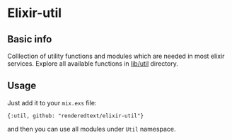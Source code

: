 # Elixir-util

## Basic info

Colllection of utility functions and modules which are needed in most elixir services.
Explore all available functions in [lib/util](lib/util) directory.

## Usage

Just add it to your `mix.exs` file:
```
{:util, github: "renderedtext/elixir-util"}
```
and then you can use all modules under `Util` namespace.  
